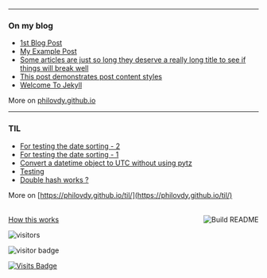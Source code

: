 

<table><tr>


---

### On my blog
<!-- blog starts -->
* [1st Blog Post](https://philovdy.github.io/github-pages-with-jekyll/2020/07/23/my-first-blog-post.html)
* [My Example Post](https://philovdy.github.io/github-pages-with-jekyll/2016/05/20/my-example-post.html)
* [Some articles are just so long they deserve a really long title to see if things will break well](https://philovdy.github.io/github-pages-with-jekyll/misc/2016/05/20/super-long-article.html)
* [This post demonstrates post content styles](https://philovdy.github.io/github-pages-with-jekyll/junk/2016/05/20/this-post-demonstrates-post-content-styles.html)
* [Welcome To Jekyll](https://philovdy.github.io/github-pages-with-jekyll/2016/05/20/welcome-to-jekyll.html)
<!-- blog ends -->
More on [philovdy.github.io](https://philovdy.github.io/github-pages-with-jekyll/)
</tr>
<tr>

---
  
### TIL
<!-- tils starts -->

* [For testing the date sorting - 2](https://github.com/philovdy/til/blob/master/python/python_setdefault.md)
* [For testing the date sorting - 1](https://github.com/philovdy/til/blob/master/sqlite/sql_new_11_32.md)
* [Convert a datetime object to UTC without using pytz](https://github.com/philovdy/til/blob/master/python/convert-to-utc-without-pytz.md)
* [Testing](https://github.com/philovdy/til/blob/master/python/test.md)
* [Double hash works ?](https://github.com/philovdy/til/blob/master/python/python_check.md)
<!-- tils ends -->
More on [https://philovdy.github.io/til/](https://philovdy.github.io/til/)
</tr></table>

<a href="https://github.com/philovdy/philovdy/actions"><img src="https://github.com/philovdy/philovdy/workflows/Build%20README/badge.svg" align="right" alt="Build README"></a> 
<!--
<a href="https://simonwillison.net/2020/Jul/10/self-updating-profile-readme/">How this works</a>
-->

<a href="https://philovdy.github.io/github-pages-with-jekyll/2020/07/23/my-first-blog-post.html/">How this works</a>

![visitors](https://visitor-badge.laobi.icu/badge?page_id=philovdy.visitor-badge)

![visitor badge](https://visitor-badge.laobi.icu/badge?page_id=philovdy.visitor-badge&title=viewers)

[![Visits Badge](https://badges.pufler.dev/visits/philovdy/philovdy)](https://badges.pufler.dev/visits/philovdy/philovdy)
